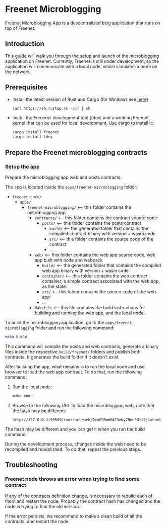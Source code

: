 # Freenet Microblogging

Freenet Microblogging App is a descentralized blog application that runs on top of Freenet.

## Introduction

This guide will walk you through the setup and launch of the microblogging application on Freenet.
Currently, Freenet is still under development, so the application will communicate with a
local node, which simulates a node on the network.

## Prerequisites

- Install the latest version of Rust and Cargo (for Windows
  see [here](https://rustup.rs/)):
  ```bash
  curl https://sh.rustup.rs -sSf | sh
  ```
- Install the Freeenet development tool (fdev) and a working Freenet kernel that can be used for local development. Use
  cargo to install it:
  ```bash
  cargo install freenet
  cargo install fdev
  ```

## Prepare the Freenet microblogging contracts

### Setup the app

Prepare the microblogging app web and posts contracts.

The app is located inside the `apps/freenet-microblogging` folder:

- `freenet-core/`
    - `apps/`
        - `freenet-microblogging/` <-- this folder contains the microblogging app
            - `contracts/` <-- this folder contains the contract source code
                - `posts/` <-- this folder contains the posts contract
                    - `build/` <-- the generated folder that contains the compiled contract binary with version + wasm
                      code
                    - `src/` <-- this folder contains the source code of the contract
                    - ...
            - `web/` <-- this folder contains the web app source code, web app built with node and webpack
                - `build/` <-- the generated folder that contains the compiled web app binary with version + wasm
                  code
                - `container/` <-- this folder contains the web contract container, a simple contract associated
                  with the web app, as the state.
                - `src/` <-- this folder contains the source code of the web app
                - ...
            - `Makefile` <-- this file contains the build instructions for building and running the web app, and
              the local node.

To build the microblogging application, go to the `apps/freenet-microblogging` folder and run the following command:

```bash
make build
```

This command will compile the posts and web contracts, generate a binary files
inside the respective `build/freenet/` folders and publish both contracts. It generates the build folder if it doesn't
exist.

After building the app, what remains is to run the local node and use browser to load the web app contract. To do
that, run the following command:

1. Run the local node:
   ```bash
   make node
   ```
2. Browse to the following URL to load the microblogging web, note that the hash may be different:
   ```
   http://127.0.0.1:50509/contract/web/9zaPEBmmMAF3eKy7NnuPUit2j1annxtVY226DWGLzEFN/
   ```

The hash may be different and you can get it when you run the build command.

During the development process, changes inside the web need to be recompiled and republished. To do that,
repeat the previous steps.

## Troubleshooting

### Freenet node throws an error when trying to find some contract

If any of the contracts definition change, is necessary to rebuild each of them and restart the node.
Probably the contract hash has changed and the node is trying to find the old version.

If the error persists, we recommend to make a clean build of all the contracts, and restart the node.
